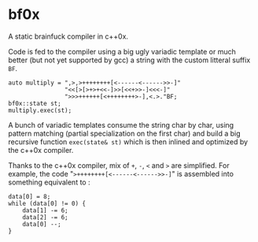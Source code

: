 # bf0x
A static brainfuck compiler in c++0x.

Code is fed to the compiler using a big ugly variadic template or much better
(but not yet supported by gcc) a string with the custom litteral suffix `BF`.

    auto multiply = ",>,>++++++++[<------<------>>-]"
                    "<<[>[>+>+<<-]>>[<<+>>-]<<<-]"
                    ">>>++++++[<++++++++>-],<.>."BF;
    bf0x::state st;
    multiply.exec(st);

A bunch of variadic templates consume the string char by char, using pattern
matching (partial specialization on the first char) and build a big recursive
function `exec(state& st)` which is then inlined and optimized by the c++0x
compiler.

Thanks to the c++0x compiler, mix of `+`, `-`, `<` and `>` are simplified.
For example, the code "`>++++++++[<------<------>>-]`" is assembled into
something equivalent to :

    data[0] = 8;
    while (data[0] != 0) {
        data[1] -= 6;
        data[2] -= 6;
        data[0] --;
    }


